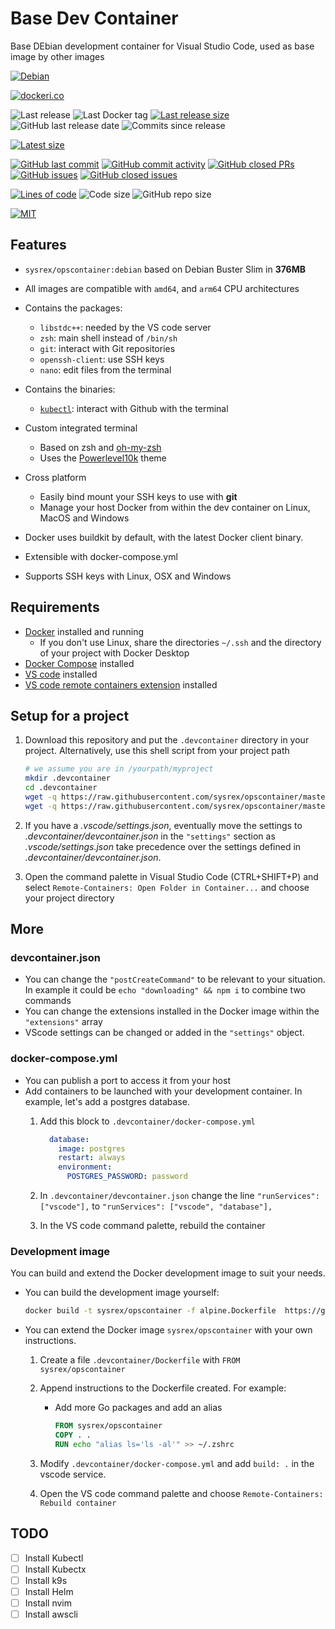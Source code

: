 # Base Dev Container

Base DEbian development container for Visual Studio Code, used as base image by other images

[![Debian](https://github.com/sysrex/opscontainer/actions/workflows/opscontainer.yaml/badge.svg)](https://github.com/sysrex/opscontainer/actions/workflows/opscontainer.yaml)

[![dockeri.co](https://dockeri.co/image/sysrex/opscontainer)](https://hub.docker.com/r/sysrex/opscontainer)

![Last release](https://img.shields.io/github/release/sysrex/opscontainer?label=Last%20release)
![Last Docker tag](https://img.shields.io/docker/v/sysrex/opscontainer?sort=semver&label=Last%20Docker%20tag)
[![Last release size](https://img.shields.io/docker/image-size/sysrex/opscontainer?sort=semver&label=Last%20released%20image)](https://hub.docker.com/r/sysrex/opscontainer/tags?page=1&ordering=last_updated)
![GitHub last release date](https://img.shields.io/github/release-date/sysrex/opscontainer?label=Last%20release%20date)
![Commits since release](https://img.shields.io/github/commits-since/sysrex/opscontainer/latest?sort=semver)

[![Latest size](https://img.shields.io/docker/image-size/sysrex/opscontainer/latest?label=Latest%20image)](https://hub.docker.com/r/sysrex/opscontainer/tags)

[![GitHub last commit](https://img.shields.io/github/last-commit/sysrex/opscontainer.svg)](https://github.com/sysrex/opscontainer/commits/master)
[![GitHub commit activity](https://img.shields.io/github/commit-activity/y/sysrex/opscontainer.svg)](https://github.com/sysrex/opscontainer/graphs/contributors)
[![GitHub closed PRs](https://img.shields.io/github/issues-pr-closed/sysrex/opscontainer.svg)](https://github.com/sysrex/opscontainer/pulls?q=is%3Apr+is%3Aclosed)
[![GitHub issues](https://img.shields.io/github/issues/sysrex/opscontainer.svg)](https://github.com/sysrex/opscontainer/issues)
[![GitHub closed issues](https://img.shields.io/github/issues-closed/sysrex/opscontainer.svg)](https://github.com/sysrex/opscontainer/issues?q=is%3Aissue+is%3Aclosed)

[![Lines of code](https://img.shields.io/tokei/lines/github/sysrex/opscontainer)](https://github.com/sysrex/opscontainer)
![Code size](https://img.shields.io/github/languages/code-size/sysrex/opscontainer)
![GitHub repo size](https://img.shields.io/github/repo-size/sysrex/opscontainer)

[![MIT](https://img.shields.io/github/license/sysrex/opscontainer)](https://github.com/sysrex/opscontainer/master/LICENSE)

## Features

- `sysrex/opscontainer:debian` based on Debian Buster Slim in **376MB**
- All images are compatible with `amd64`, and `arm64` CPU architectures
- Contains the packages:
  - `libstdc++`: needed by the VS code server
  - `zsh`: main shell instead of `/bin/sh`
  - `git`: interact with Git repositories
  - `openssh-client`: use SSH keys
  - `nano`: edit files from the terminal
- Contains the binaries:
  - [`kubectl`](https://kubernetes.io/docs/tasks/tools/install-kubectl-linux/): interact with Github with the terminal

- Custom integrated terminal
  - Based on zsh and [oh-my-zsh](https://github.com/robbyrussell/oh-my-zsh)
  - Uses the [Powerlevel10k](https://github.com/romkatv/powerlevel10k) theme
- Cross platform
  - Easily bind mount your SSH keys to use with **git**
  - Manage your host Docker from within the dev container on Linux, MacOS and Windows
- Docker uses buildkit by default, with the latest Docker client binary.
- Extensible with docker-compose.yml
- Supports SSH keys with Linux, OSX and Windows

## Requirements

- [Docker](https://www.docker.com/products/docker-desktop) installed and running
  - If you don't use Linux, share the directories `~/.ssh` and the directory of your project with Docker Desktop
- [Docker Compose](https://docs.docker.com/compose/install/) installed
- [VS code](https://code.visualstudio.com/download) installed
- [VS code remote containers extension](https://marketplace.visualstudio.com/items?itemName=ms-vscode-remote.remote-containers) installed

## Setup for a project

1. Download this repository and put the `.devcontainer` directory in your project.
   Alternatively, use this shell script from your project path

    ```sh
    # we assume you are in /yourpath/myproject
    mkdir .devcontainer
    cd .devcontainer
    wget -q https://raw.githubusercontent.com/sysrex/opscontainer/master/.devcontainer/devcontainer.json
    wget -q https://raw.githubusercontent.com/sysrex/opscontainer/master/.devcontainer/docker-compose.yml
    ```

1. If you have a *.vscode/settings.json*, eventually move the settings to *.devcontainer/devcontainer.json* in the `"settings"` section as *.vscode/settings.json* take precedence over the settings defined in *.devcontainer/devcontainer.json*.
1. Open the command palette in Visual Studio Code (CTRL+SHIFT+P) and select `Remote-Containers: Open Folder in Container...` and choose your project directory

## More

### devcontainer.json

- You can change the `"postCreateCommand"` to be relevant to your situation. In example it could be `echo "downloading" && npm i` to combine two commands
- You can change the extensions installed in the Docker image within the `"extensions"` array
- VScode settings can be changed or added in the `"settings"` object.

### docker-compose.yml

- You can publish a port to access it from your host
- Add containers to be launched with your development container. In example, let's add a postgres database.
    1. Add this block to `.devcontainer/docker-compose.yml`

        ```yml
          database:
            image: postgres
            restart: always
            environment:
              POSTGRES_PASSWORD: password
        ```

    1. In `.devcontainer/devcontainer.json` change the line `"runServices": ["vscode"],` to `"runServices": ["vscode", "database"],`
    1. In the VS code command palette, rebuild the container

### Development image

You can build and extend the Docker development image to suit your needs.

- You can build the development image yourself:

    ```sh
    docker build -t sysrex/opscontainer -f alpine.Dockerfile  https://github.com/sysrex/opscontainer.git
    ```

- You can extend the Docker image `sysrex/opscontainer` with your own instructions.

    1. Create a file `.devcontainer/Dockerfile` with `FROM sysrex/opscontainer`
    1. Append instructions to the Dockerfile created. For example:
        - Add more Go packages and add an alias

            ```Dockerfile
            FROM sysrex/opscontainer
            COPY . .
            RUN echo "alias ls='ls -al'" >> ~/.zshrc
            ```

    1. Modify `.devcontainer/docker-compose.yml` and add `build: .` in the vscode service.
    1. Open the VS code command palette and choose `Remote-Containers: Rebuild container`

## TODO

- [ ] Install Kubectl
- [ ] Install Kubectx
- [ ] Install k9s
- [ ] Install Helm
- [ ] Install nvim
- [ ] Install awscli